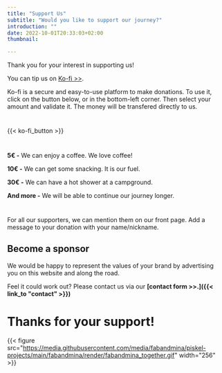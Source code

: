 ```yaml
---
title: "Support Us"
subtitle: "Would you like to support our journey?"
introduction: ""
date: 2022-10-01T20:33:03+02:00
thumbnail:

---
```

Thank you for your interest in supporting us!

You can tip us on [Ko-fi >>](https://ko-fi.com/about).

Ko-fi is a secure and easy-to-use platform to make donations.
To use it, click on the button below, or in the bottom-left corner.
Then select your amount and validate it.
The money will be transfered directly to us.



#
{{< ko-fi_button >}} 

#
**5€ -** We can enjoy a coffee. We love coffee!

**10€ -** We can get some snacking. It is our fuel.

**30€ -** We can have a hot shower at a campground.

**And more -** We will be able to continue our journey longer.

#
For all our supporters, we can mention them on our front page.
Add a message to your donation with your name/nickname.


## Become a sponsor
We would be happy to represent the values of your brand by advertising you on this website and along the road.

Feel it could work out? Please contact us via our **[contact form >>.]({{< link_to "contact" >}})**

# Thanks for your support!
{{< figure src="https://media.githubusercontent.com/media/fabandmina/piskel-projects/main/fabandmina/render/fabandmina_together.gif" width="256" >}}
